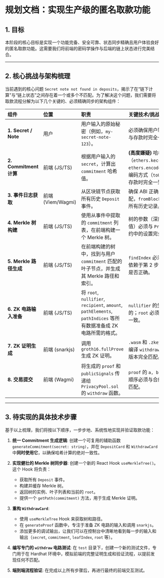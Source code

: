 # 规划文档：实现生产级的匿名取款功能

## 1. 目标

本阶段的核心目标是实现一个功能完备、安全可靠、状态同步精确且用户体验良好的匿名取款功能。这需要我们将前端的密码学操作与后端的链上状态进行完美结合。

---

## 2. 核心挑战与架构梳理

当前遇到的核心问题 `Secret note not found in deposits`，揭示了在“链下计算”与“链上状态”之间存在着一个或多个不匹配。为了解决这个问题，我们需要将取款流程分解为以下几个关键的、必须精确同步的架构组件：

| 组件 | 位置 | 职责 | 关键技术/挑战 |
| :--- | :--- | :--- | :--- |
| **1. Secret / Note** | 用户 | 用户输入的原始秘密（例如，`my-secret-note-123`）。 | 必须确保用户输入的格式和编码与存款时完全一致。 |
| **2. Commitment 计算** | 前端 (JS/TS) | 根据用户输入的 `secret`，计算出 `commitment` 哈希值。 | **(高度嫌疑)** 哈希算法（`ethers.keccak256` vs `ethers.encodeBytes32String`）、编码方式（`toUtf8Bytes`）必须与存款时完全一致。 |
| **3. 事件日志获取** | 前端 (Viem/Wagmi) | 从区块链节点获取所有历史 `Deposit` 事件。 | 确保 ABI 正确，`eventName` 匹配，`fromBlock` 设置为 0 以获取所有历史记录。 |
| **4. Merkle 树构建** | 前端 (JS/TS) | 使用从事件中提取的 `commitment` 列表，在前端构建一个 Merkle 树。 | 树的参数（深度、哈希函数、零值）必须与 `PrivacyPool.sol` 合约中的设置完全一致。 |
| **5. Merkle 路径生成** | 前端 (JS/TS) | 在前端构建的树中，找到与用户 `commitment` 匹配的叶子节点，并生成其 Merkle 路径和索引。 | `findIndex` 必须能成功匹配，这依赖于第 2 步计算的 `commitment` 是否正确。 |
| **6. ZK 电路输入准备** | 前端 (JS/TS) | 将 `root`, `nullifier`, `recipient`, `amount`, `pathElements`, `pathIndices` 等所有数据准备成 ZK 电路所需的格式。 | `nullifier` 的生成必须是确定性的；`root` 必须与链上当前的 `root` 一致。 |
| **7. ZK 证明生成** | 前端 (snarkjs) | 调用 `groth16.fullProve` 生成 ZK 证明。 | `.wasm` 和 `.zkey` 文件必须与我们编译 `withdraw.circom` 时使用的版本完全匹配。 |
| **8. 交易提交** | 前端 (Wagmi) | 将生成的 `proof` 和 `publicSignals` 传递给 `PrivacyPool.sol` 的 `withdraw` 函数。 | `proof` 的 `a, b, c` 组件的格式和顺序必须与合约函数的期望完全匹配。 |

---

## 3. 待实现的具体技术步骤

基于以上梳理，我们将按以下顺序，一步步地、系统性地实现并验证取款功能：

1.  **统一 Commitment 生成逻辑**: 创建一个可复用的辅助函数 `generateCommitment(secret: string)`，并在 `DepositCard` 和 `WithdrawCard` 中**同时使用它**，以确保哈希计算的绝对一致性。

2.  **实现健壮的 Merkle 树同步器**: 创建一个新的 React Hook `useMerkleTree()`。这个 Hook 将负责：
    *   获取所有 `Deposit` 事件。
    *   构建并缓存 Merkle 树。
    *   返回树的实例、叶子列表和当前的 `root`。
    *   提供一个 `getPath(commitment)` 方法，用于生成 Merkle 证明。

3.  **重构 `WithdrawCard`**: 
    *   使用 `useMerkleTree` Hook 来获取树和路径。
    *   在 `generateProof` 函数中，专注于准备 ZK 电路的输入和调用 `snarkjs`。
    *   添加更多的调试输出，让我们可以在控制台中清晰地看到每一步的输入和输出（`secret`, `commitment`, `leafIndex`, `root` 等）。

4.  **编写专门的 `withdraw` 电路测试**: 在 `test` 目录下，创建一个新的测试文件，专门用于在 Hardhat 环境中，模拟前端的完整证明生成和验证流程，以提前发现任何不匹配。

5.  **端到端流程验证**: 在完成以上所有步骤后，再进行最终的前端交互测试。
